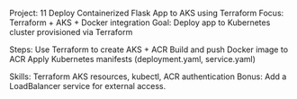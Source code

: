 Project: 11 Deploy Containerized Flask App to AKS using Terraform Focus: Terraform + AKS + Docker integration Goal: Deploy app to Kubernetes cluster provisioned via Terraform

Steps: Use Terraform to create AKS + ACR Build and push Docker image to ACR Apply Kubernetes manifests (deployment.yaml, service.yaml)

Skills: Terraform AKS resources, kubectl, ACR authentication Bonus: Add a LoadBalancer service for external access.